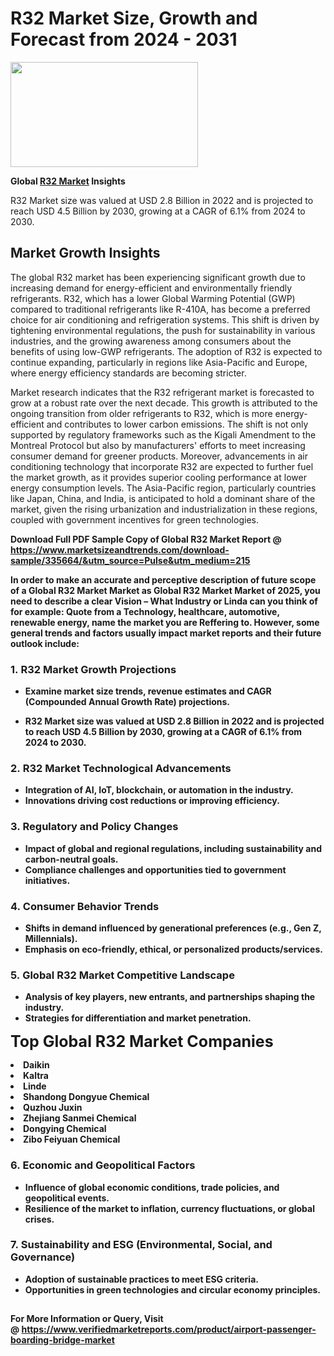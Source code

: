 <H1>R32 Market Size, Growth and Forecast from 2024 - 2031</H1><img class="aligncenter size-medium wp-image-584254" src="https://thirdeyenews.in/wp-content/uploads/2024/09/Global-Market-Research-300x168.jpeg" alt="" width="300" height="168" /><p><strong>Global&nbsp;<a href="https://www.marketsizeandtrends.com/download-sample/335664/&amp;utm_source=Pulse&amp;utm_medium=215">R32 Market</a> Insights</strong></p><p>R32 Market size was valued at USD 2.8 Billion in 2022 and is projected to reach USD 4.5 Billion by 2030, growing at a CAGR of 6.1% from 2024 to 2030.</p><p><h2>Market Growth Insights</h2> <p>The global R32 market has been experiencing significant growth due to increasing demand for energy-efficient and environmentally friendly refrigerants. R32, which has a lower Global Warming Potential (GWP) compared to traditional refrigerants like R-410A, has become a preferred choice for air conditioning and refrigeration systems. This shift is driven by tightening environmental regulations, the push for sustainability in various industries, and the growing awareness among consumers about the benefits of using low-GWP refrigerants. The adoption of R32 is expected to continue expanding, particularly in regions like Asia-Pacific and Europe, where energy efficiency standards are becoming stricter.</p> <p><strong></strong></p> <p>Market research indicates that the R32 refrigerant market is forecasted to grow at a robust rate over the next decade. This growth is attributed to the ongoing transition from older refrigerants to R32, which is more energy-efficient and contributes to lower carbon emissions. The shift is not only supported by regulatory frameworks such as the Kigali Amendment to the Montreal Protocol but also by manufacturers' efforts to meet increasing consumer demand for greener products. Moreover, advancements in air conditioning technology that incorporate R32 are expected to further fuel the market growth, as it provides superior cooling performance at lower energy consumption levels. The Asia-Pacific region, particularly countries like Japan, China, and India, is anticipated to hold a dominant share of the market, given the rising urbanization and industrialization in these regions, coupled with government incentives for green technologies.</p> <p><strong></p><p><span class=""><strong>Download Full PDF Sample Copy of Global R32 Market Report</strong> @ <a href="https://www.marketsizeandtrends.com/download-sample/335664/&amp;utm_source=Pulse&amp;utm_medium=215" target="_blank">https://www.marketsizeandtrends.com/download-sample/335664/&amp;utm_source=Pulse&amp;utm_medium=215</a></span></p><p>In order to make an accurate and perceptive description of future scope of a Global&nbsp;R32 Market Market as Global&nbsp;R32 Market Market of 2025, you need to describe a clear Vision &ndash; What Industry or Linda can you think of for example: Quote from a Technology, healthcare, automotive, renewable energy, name the market you are Reffering to. However, some general trends and factors usually impact market reports and their future outlook include:</p><h3>1.&nbsp;<strong>R32 Market Growth Projections</strong></h3><ul><li>Examine market size trends, revenue estimates and CAGR (Compounded Annual Growth Rate) projections.</li><li><p>R32 Market size was valued at USD 2.8 Billion in 2022 and is projected to reach USD 4.5 Billion by 2030, growing at a CAGR of 6.1% from 2024 to 2030.</p></li></ul><h3>2.&nbsp;<strong>R32 Market Technological Advancements</strong></h3><ul><li>Integration of AI, IoT, blockchain, or automation in the industry.</li><li>Innovations driving cost reductions or improving efficiency.</li></ul><h3>3.&nbsp;<strong>Regulatory and Policy Changes</strong></h3><ul><li>Impact of global and regional regulations, including sustainability and carbon-neutral goals.</li><li>Compliance challenges and opportunities tied to government initiatives.</li></ul><h3>4.&nbsp;<strong>Consumer Behavior Trends</strong></h3><ul><li>Shifts in demand influenced by generational preferences (e.g., Gen Z, Millennials).</li><li>Emphasis on eco-friendly, ethical, or personalized products/services.</li></ul><h3>5.&nbsp;<strong>Global R32 Market Competitive Landscape</strong></h3><ul><li>Analysis of key players, new entrants, and partnerships shaping the industry.</li><li>Strategies for differentiation and market penetration.</li></ul><p data-pm-slice="1 1 []"><span style="color: inherit; font-family: inherit; font-size: 25px;">Top Global R32 Market Companies</span></p><div class="" data-test-id=""><p><li>Daikin</li><li> Kaltra</li><li> Linde</li><li> Shandong Dongyue Chemical</li><li> Quzhou Juxin</li><li> Zhejiang Sanmei Chemical</li><li> Dongying Chemical</li><li> Zibo Feiyuan Chemical</li></p></div><h3>6.&nbsp;<strong>Economic and Geopolitical Factors</strong></h3><ul><li>Influence of global economic conditions, trade policies, and geopolitical events.</li><li>Resilience of the market to inflation, currency fluctuations, or global crises.</li></ul><h3>7.&nbsp;<strong>Sustainability and ESG (Environmental, Social, and Governance)</strong></h3><ul><li>Adoption of sustainable practices to meet ESG criteria.</li><li>Opportunities in green technologies and circular economy principles.</li></ul><h2><strong style="font-size: 14px;">For More Information or Query, Visit @&nbsp;</strong><a style="background-color: #ffffff; font-size: 14px;" href="https://www.marketsizeandtrends.com/report/r32-market/" target="_blank">https://www.verifiedmarketreports.com/product/airport-passenger-boarding-bridge-market</a></h2>

